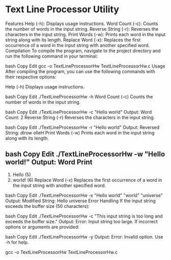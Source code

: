 # Text Line Processor Utility
Features
Help (-h): Displays usage instructions.
Word Count (-c): Counts the number of words in the input string.
Reverse String (-r): Reverses the characters in the input string.
Print Words (-w): Prints each word in the input string along with its length.
Replace Word (-x): Replaces the first occurrence of a word in the input string with another specified word.
Compilation
To compile the program, navigate to the project directory and run the following command in your terminal:

bash
Copy
Edit
gcc -o TextLineProcessorHw TextLineProcessorHw.c
Usage
After compiling the program, you can use the following commands with their respective options:

Help (-h)
Displays usage instructions.

bash
Copy
Edit
./TextLineProcessorHw -h
Word Count (-c)
Counts the number of words in the input string.

bash
Copy
Edit
./TextLineProcessorHw -c "Hello world"
Output: Word Count: 2
Reverse String (-r)
Reverses the characters in the input string.

bash
Copy
Edit
./TextLineProcessorHw -r "Hello world"
Output: Reversed String: dlrow olleH
Print Words (-w)
Prints each word in the input string along with its length.

bash
Copy
Edit
./TextLineProcessorHw -w "Hello world!"
Output:
Word Print
----------
1. Hello (5)
2. world! (6)
Replace Word (-x)
Replaces the first occurrence of a word in the input string with another specified word.

bash
Copy
Edit
./TextLineProcessorHw -x "Hello world" "world" "universe"
Output: Modified String: Hello universe
Error Handling
If the input string exceeds the buffer size (50 characters):

bash
Copy
Edit
./TextLineProcessorHw -c "This input string is too long and exceeds the buffer size."
Output: Error: Input string too large.
If incorrect options or arguments are provided:

bash
Copy
Edit
./TextLineProcessorHw -y
Output: Error: Invalid option. Use -h for help.

gcc -o TextLineProcessorHw TextLineProcessorHw.c
